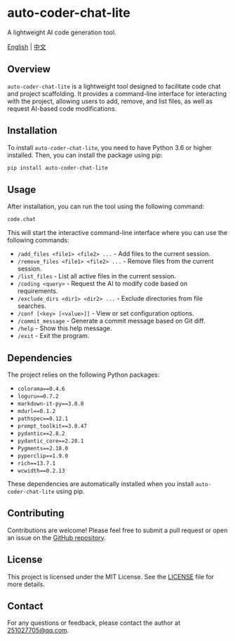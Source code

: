 # auto-coder-chat-lite

A lightweight AI code generation tool.

[English](./README.md) | [中文](./readme-cn.md)

## Overview

`auto-coder-chat-lite` is a lightweight tool designed to facilitate code chat and project scaffolding. It provides a command-line interface for interacting with the project, allowing users to add, remove, and list files, as well as request AI-based code modifications.

## Installation

To install `auto-coder-chat-lite`, you need to have Python 3.6 or higher installed. Then, you can install the package using pip:

```bash
pip install auto-coder-chat-lite
```

## Usage

After installation, you can run the tool using the following command:

```bash
code.chat
```

This will start the interactive command-line interface where you can use the following commands:

- `/add_files <file1> <file2> ...` - Add files to the current session.
- `/remove_files <file1> <file2> ...` - Remove files from the current session.
- `/list_files` - List all active files in the current session.
- `/coding <query>` - Request the AI to modify code based on requirements.
- `/exclude_dirs <dir1> <dir2> ...` - Exclude directories from file searches.
- `/conf [<key> [<value>]]` - View or set configuration options.
- `/commit_message` - Generate a commit message based on Git diff.
- `/help` - Show this help message.
- `/exit` - Exit the program.

## Dependencies

The project relies on the following Python packages:

- `colorama==0.4.6`
- `loguru==0.7.2`
- `markdown-it-py==3.0.0`
- `mdurl==0.1.2`
- `pathspec==0.12.1`
- `prompt_toolkit==3.0.47`
- `pydantic==2.8.2`
- `pydantic_core==2.20.1`
- `Pygments==2.18.0`
- `pyperclip==1.9.0`
- `rich==13.7.1`
- `wcwidth==0.2.13`

These dependencies are automatically installed when you install `auto-coder-chat-lite` using pip.

## Contributing

Contributions are welcome! Please feel free to submit a pull request or open an issue on the [GitHub repository](https://github.com/zt8989/auto-coder-chat-lite).

## License

This project is licensed under the MIT License. See the [LICENSE](LICENSE) file for more details.

## Contact

For any questions or feedback, please contact the author at [251027705@qq.com](mailto:251027705@qq.com).

